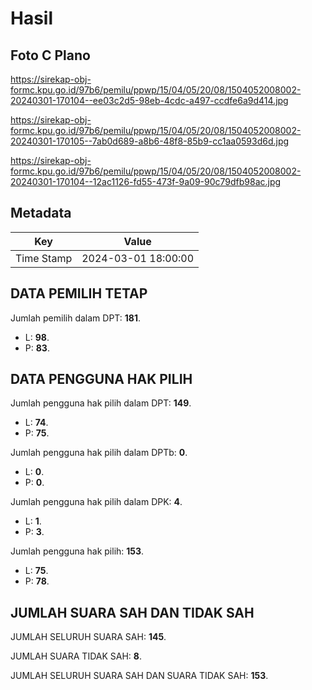 # Hasil

## Foto C Plano

https://sirekap-obj-formc.kpu.go.id/97b6/pemilu/ppwp/15/04/05/20/08/1504052008002-20240301-170104--ee03c2d5-98eb-4cdc-a497-ccdfe6a9d414.jpg

https://sirekap-obj-formc.kpu.go.id/97b6/pemilu/ppwp/15/04/05/20/08/1504052008002-20240301-170105--7ab0d689-a8b6-48f8-85b9-cc1aa0593d6d.jpg

https://sirekap-obj-formc.kpu.go.id/97b6/pemilu/ppwp/15/04/05/20/08/1504052008002-20240301-170104--12ac1126-fd55-473f-9a09-90c79dfb98ac.jpg


## Metadata

| Key        | Value               |
| ---------- | ------------------- |
| Time Stamp | 2024-03-01 18:00:00 |


## DATA PEMILIH TETAP

Jumlah pemilih dalam DPT: **181**.
 * L: **98**.
 * P: **83**.

## DATA PENGGUNA HAK PILIH

Jumlah pengguna hak pilih dalam DPT: **149**.
 * L: **74**.
 * P: **75**.

Jumlah pengguna hak pilih dalam DPTb: **0**.
 * L: **0**.
 * P: **0**.

Jumlah pengguna hak pilih dalam DPK: **4**.
 * L: **1**.
 * P: **3**.

Jumlah pengguna hak pilih: **153**.
 * L: **75**.
 * P: **78**.

## JUMLAH SUARA SAH DAN TIDAK SAH

JUMLAH SELURUH SUARA SAH: **145**.

JUMLAH SUARA TIDAK SAH: **8**.

JUMLAH SELURUH SUARA SAH DAN SUARA TIDAK SAH: **153**.


